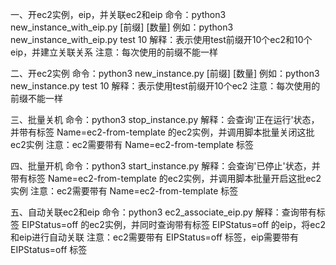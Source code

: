 一、开ec2实例，eip，并关联ec2和eip
命令：python3 new_instance_with_eip.py [前缀] [数量]
例如：python3 new_instance_with_eip.py test 10
解释：表示使用test前缀开10个ec2和10个eip，并建立关联关系
注意：每次使用的前缀不能一样

二、开ec2实例
命令：python3 new_instance.py [前缀] [数量]
例如：python3 new_instance.py test 10
解释：表示使用test前缀开10个ec2
注意：每次使用的前缀不能一样

三、批量关机
命令：python3 stop_instance.py
解释：会查询'正在运行'状态，并带有标签 Name=ec2-from-template 的ec2实例，并调用脚本批量关闭这批ec2实例
注意：ec2需要带有 Name=ec2-from-template 标签

四、批量开机
命令：python3 start_instance.py
解释：会查询'已停止'状态，并带有标签 Name=ec2-from-template 的ec2实例，并调用脚本批量开启这批ec2实例
注意：ec2需要带有 Name=ec2-from-template 标签

五、自动关联ec2和eip
命令：python3 ec2_associate_eip.py
解释：查询带有标签 EIPStatus=off 的ec2实例，并同时查询带有标签 EIPStatus=off 的eip，将ec2和eip进行自动关联
注意：ec2需要带有 EIPStatus=off 标签，eip需要带有 EIPStatus=off 标签




